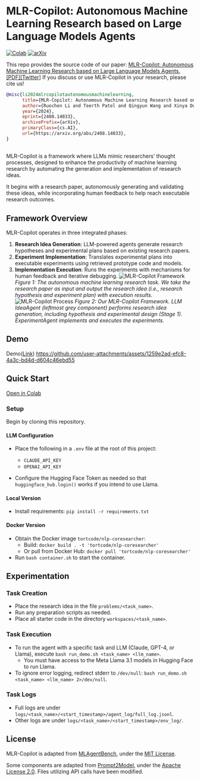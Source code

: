 # MLR-Copilot: Autonomous Machine Learning Research based on Large Language Models Agents
[![Colab](https://colab.research.google.com/assets/colab-badge.svg)](https://colab.research.google.com/drive/1aMh94R1Nl6r0wTzRVJFzsx-S3pwadmFD?usp=sharing)
[![arXiv](https://img.shields.io/badge/arXiv-2310.01783-b31b1b.svg)](https://www.arxiv.org/abs/2408.14033)

This repo provides the source code of our paper: [MLR-Copilot: Autonomous Machine Learning Research based on Large Language Models Agents.](https://www.arxiv.org/abs/2408.14033)
[[PDF]](https://www.arxiv.org/pdf/2408.14033)[[Twitter]](https://x.com/Xinya16/status/1829962980999774481) If you discuss or use MLR-Copilot in your research, please cite us!
```bibtex
@misc{li2024mlrcopilotautonomousmachinelearning,
      title={MLR-Copilot: Autonomous Machine Learning Research based on Large Language Models Agents}, 
      author={Ruochen Li and Teerth Patel and Qingyun Wang and Xinya Du},
      year={2024},
      eprint={2408.14033},
      archivePrefix={arXiv},
      primaryClass={cs.AI},
      url={https://arxiv.org/abs/2408.14033}, 
}
```

##

MLR-Copilot is a framework where LLMs mimic researchers’ thought processes, designed to enhance the productivity of machine learning research by automating the generation and implementation of research ideas.

It begins with a research paper, autonomously generating and validating these ideas, while incorporating human feedback to help reach executable research outcomes.


## Framework Overview

MLR-Copilot operates in three integrated phases:

1. **Research Idea Generation**: LLM-powered agents generate research hypotheses and experimental plans based on existing research papers.
2. **Experiment Implementation**: Translates experimental plans into executable experiments using retrieved prototype code and models.
3. **Implementation Execution**: Runs the experiments with mechanisms for human feedback and iterative debugging.
![MLR-Copilot Framework](gif/figure1.gif)
*Figure 1: The autonomous machine learning research task. We take the research paper as input and output the research idea (i.e., research hypothesis and experiment plan) with execution results.*
![MLR-Copilot Process](gif/figure2.gif)
*Figure 2: Our MLR-Copilot Framework. LLM IdeaAgent (leftmost grey component) performs research idea generation, including hypothesis and experimental design (Stage 1). ExperimentAgent implements and executes the experiments.*

## Demo
Demo([Link](https://huggingface.co/spaces/du-lab/MLR-Copilot))
https://github.com/user-attachments/assets/1259e2ad-efc8-4a3c-bd4d-d604c46ebd55



## Quick Start

[Open in Colab](https://colab.research.google.com/drive/1aMh94R1Nl6r0wTzRVJFzsx-S3pwadmFD?usp=sharing)


### Setup

Begin by cloning this repository.

#### LLM Configuration

- Place the following in a `.env` file at the root of this project:
  - `CLAUDE_API_KEY`
  - `OPENAI_API_KEY`

- Configure the Hugging Face Token as needed so that `huggingface_hub.login()` works if you intend to use Llama.

#### Local Version

- Install requirements: `pip install -r requirements.txt`

#### Docker Version

- Obtain the Docker image `tortcode/nlp-coresearcher`:
  - Build: `docker build . -t 'tortcode/nlp-coresearcher'`
  - Or pull from Docker Hub: `docker pull 'tortcode/nlp-coresearcher'`
- Run `bash container.sh` to start the container.

## Experimentation

### Task Creation

- Place the research idea in the file `problems/<task_name>`.
- Run any preparation scripts as needed.
- Place all starter code in the directory `workspaces/<task_name>`.

### Task Execution

- To run the agent with a specific task and LLM (Claude, GPT-4, or Llama), execute `bash run_demo.sh <task_name> <llm_name>`.
  - You must have access to the Meta Llama 3.1 models in Hugging Face to run Llama.
- To ignore error logging, redirect stderr to `/dev/null`: `bash run_demo.sh <task_name> <llm_name> 2>/dev/null`.

### Task Logs

- Full logs are under `logs/<task_name>/<start_timestamp>/agent_log/full_log.jsonl`.
- Other logs are under `logs/<task_name>/<start_timestamp>/env_log/`.

## License

MLR-Copilot is adapted from [MLAgentBench](https://github.com/snap-stanford/MLAgentBench), under the [MIT License](https://github.com/snap-stanford/MLAgentBench/blob/main/LICENSE).

Some components are adapted from [Prompt2Model](https://github.com/neulab/prompt2model/), under the [Apache License 2.0](https://github.com/neulab/prompt2model/blob/main/LICENSE). Files utilizing API calls have been modified.
